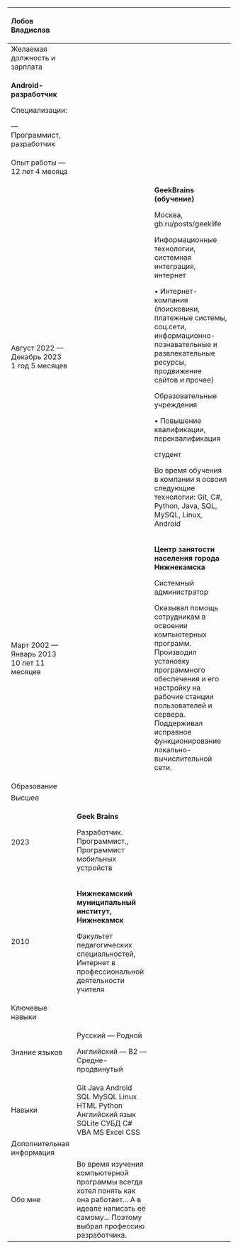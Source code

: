 |<p>**Лобов Владислав** </p><p></p>|||
| :- | :- | :- |
|Желаемая должность и зарплата|||
|<p>**Android-разработчик**</p><p>Специализации:  </p><p>—  Программист, разработчик</p><p></p><p></p>|||
|Опыт работы —12 лет 4 месяца|||
|Август 2022 — Декабрь 2023<br>1 год 5 месяцев|<p></p><p></p>|<p>**GeekBrаins (обучение)**</p><p>Москва, gb.ru/posts/geeklife</p><p>Информационные технологии, системная интеграция, интернет</p><p>• Интернет-компания (поисковики, платежные системы, соц.сети, информационно-познавательные и развлекательные ресурсы, продвижение сайтов и прочее)</p><p>Образовательные учреждения</p><p>• Повышение квалификации, переквалификация</p><p>студент</p><p>Во время обучения в компании я освоил следующие технологии: Git, C#, Python, Java, SQL, MySQL, Linux,  Android</p>|
|Март 2002 — Январь 2013<br>10 лет 11 месяцев|<p></p><p></p>|<p>**Центр занятости населения города Нижнекамска**</p><p></p><p>Системный администратор</p><p>Оказывал помощь сотрудникам в освоении компьютерных программ. Производил установку программного обеспечения и его настройку на рабочие станции пользователей и сервера. Поддерживал исправное функционирование локально-вычислительной сети.</p>|
|Образование|||
|Высшее|||
|2023|<p>**Geek Brains**</p><p>Разработчик. Программист., Программист мобильных устройств</p>||
|2010|<p>**Нижнекамский муниципальный институт, Нижнекамск**</p><p>Факультет педагогических специальностей, Интернет в профессиональной деятельности учителя</p>||
|Ключевые навыки|||
|Знание языков|<p>Русский — Родной</p><p>Английский — B2 — Средне-продвинутый</p>||
|Навыки|Git  Java  Android  SQL  MySQL  Linux  HTML  Python  Английский язык  SQLite  СУБД  C#  VBA  MS Excel  CSS||
|Дополнительная информация|||
|Обо мне|Во время изучения компьютерной программы всегда хотел понять как она работает... А в идеале написать её самому... Поэтому выбрал профессию разработчика.||

